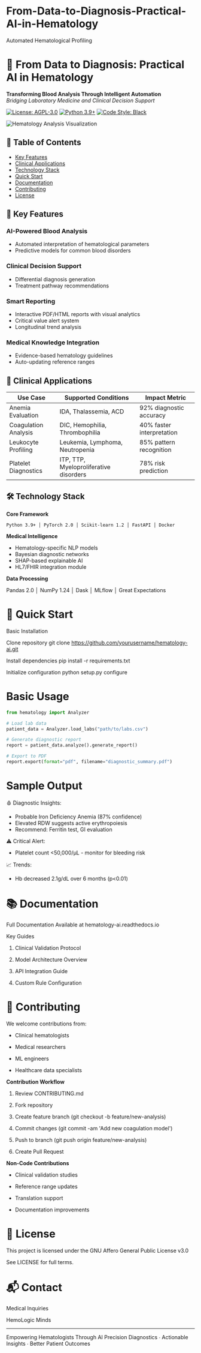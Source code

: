 # From-Data-to-Diagnosis-Practical-AI-in-Hematology
Automated Hematological Profiling

# 🔬 From Data to Diagnosis: Practical AI in Hematology

**Transforming Blood Analysis Through Intelligent Automation**  
*Bridging Laboratory Medicine and Clinical Decision Support*

[![License: AGPL-3.0](https://img.shields.io/badge/License-AGPL_v3-blue.svg)](https://www.gnu.org/licenses/agpl-3.0)
[![Python 3.9+](https://img.shields.io/badge/Python-3.9%2B-brightgreen.svg)](https://www.python.org/)
[![Code Style: Black](https://img.shields.io/badge/code%20style-black-000000.svg)](https://github.com/psf/black)

![Hematology Analysis Visualization]([https://example.com/path-to-project-banner.png](https://pngtree.com/freebackground/blood-cell-with-cencer-analysis_15824884.html))

## 📌 Table of Contents
- [Key Features](#-key-features)
- [Clinical Applications](#-clinical-applications)
- [Technology Stack](#-technology-stack)
- [Quick Start](#-quick-start)  
- [Documentation](#-documentation)
- [Contributing](#-contributing)
- [License](#-license)

## 🌟 Key Features

### **AI-Powered Blood Analysis**
- Automated interpretation of hematological parameters
- Predictive models for common blood disorders

### **Clinical Decision Support**
- Differential diagnosis generation
- Treatment pathway recommendations

### **Smart Reporting**
- Interactive PDF/HTML reports with visual analytics
- Critical value alert system
- Longitudinal trend analysis

### **Medical Knowledge Integration**
- Evidence-based hematology guidelines
- Auto-updating reference ranges

## 🏥 Clinical Applications

| Use Case                | Supported Conditions                | Impact Metric                |
|-------------------------|-------------------------------------|------------------------------|
| Anemia Evaluation       | IDA, Thalassemia, ACD               | 92% diagnostic accuracy      |
| Coagulation Analysis    | DIC, Hemophilia, Thrombophilia      | 40% faster interpretation    |
| Leukocyte Profiling     | Leukemia, Lymphoma, Neutropenia     | 85% pattern recognition      |
| Platelet Diagnostics    | ITP, TTP, Myeloproliferative disorders | 78% risk prediction         |

## 🛠️ Technology Stack

**Core Framework**  
```text
Python 3.9+ │ PyTorch 2.0 │ Scikit-learn 1.2 │ FastAPI │ Docker
```

**Medical Intelligence**

- Hematology-specific NLP models
- Bayesian diagnostic networks
- SHAP-based explainable AI
- HL7/FHIR integration module

**Data Processing**

Pandas 2.0 │ NumPy 1.24 │ Dask │ MLflow │ Great Expectations


# 🚀 Quick Start

Basic Installation

 Clone repository
git clone https://github.com/yourusername/hematology-ai.git

 Install dependencies
pip install -r requirements.txt

 Initialize configuration
python setup.py configure

# Basic Usage

```python
from hematology import Analyzer

# Load lab data
patient_data = Analyzer.load_labs("path/to/labs.csv")

# Generate diagnostic report
report = patient_data.analyze().generate_report()

# Export to PDF
report.export(format="pdf", filename="diagnostic_summary.pdf")
``` 

# Sample Output

🩸 Diagnostic Insights:  
- Probable Iron Deficiency Anemia (87% confidence)  
- Elevated RDW suggests active erythropoiesis  
- Recommend: Ferritin test, GI evaluation  

⚠️ Critical Alert:  
- Platelet count <50,000/μL - monitor for bleeding risk  

📈 Trends:  
- Hb decreased 2.1g/dL over 6 months (p<0.01)

# 📚 Documentation
Full Documentation Available at
hematology-ai.readthedocs.io

Key Guides

1. Clinical Validation Protocol
2. Model Architecture Overview

3. API Integration Guide

4. Custom Rule Configuration

# 🤝 Contributing
We welcome contributions from:

- Clinical hematologists
- Medical researchers

- ML engineers

- Healthcare data specialists

**Contribution Workflow**

1. Review CONTRIBUTING.md

2. Fork repository

3. Create feature branch (git checkout -b feature/new-analysis)

4. Commit changes (git commit -am 'Add new coagulation model')

5. Push to branch (git push origin feature/new-analysis)

6. Create Pull Request

**Non-Code Contributions**

- Clinical validation studies

- Reference range updates

- Translation support

- Documentation improvements

# 📜 License
This project is licensed under the GNU Affero General Public License v3.0

See LICENSE for full terms.

# 📬 Contact
Medical Inquiries

HemoLogic Minds

_____________________________________________________________________________

Empowering Hematologists Through AI
Precision Diagnostics ∙ Actionable Insights ∙ Better Patient Outcomes
